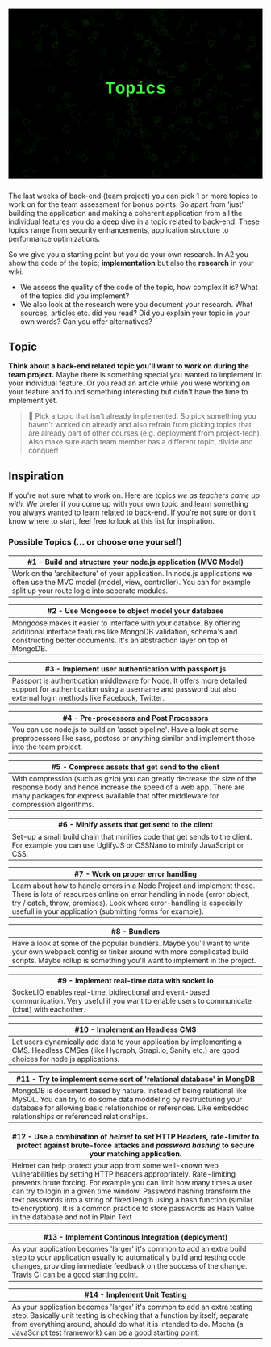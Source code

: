 # ![Backend - Topics][banner-topics]

The last weeks of back-end (team project) you can pick 1 or more topics to work on for the team assessment for bonus points. So apart from 'just' building the application and making a coherent application from all the individual features you do a deep dive in a topic related to back-end. These topics range from security enhancements, application structure to performance optimizations.

So we give you a starting point but you do your own research. In A2 you show the code of the topic; **implementation** but also the **research** in your wiki. 

* We assess the quality of the code of the topic, how complex it is? What of the topics did you implement? 
* We also look at the research were you document your research. What sources, articles etc. did you read? Did you explain your topic in your own words? Can you offer alternatives?

## Topic

**Think about a back-end related topic you'll want to work on during the team project.** Maybe there is something special you wanted to implement in your individual feature. Or you read an article while you were working on your feature and found something interesting but didn't have the time to implement yet.

> 🚨 Pick a topic that isn't already implemented. So pick something you haven't worked on already and also refrain from picking topics that are already part of other courses (e.g. deployment from project-tech). Also make sure each team member has a different topic, divide and conquer!

## Inspiration

If you're not sure what to work on. Here are topics _we as teachers came up with._ We prefer if you come up with your own topic and learn something you always wanted to learn related to back-end. If you're not sure or don't know where to start, feel free to look at this list for inspiration.

### Possible Topics (... or choose one yourself)

| #1 - Build and structure your node.js application (MVC Model) |
|---|
| Work on the 'architecture' of your application. In node.js applications we often use the MVC model (model, view, controller). You can for example split up your route logic into seperate modules. |

| #2 - Use Mongoose to object model your database |
|---|
| Mongoose makes it easier to interface with your databse. By offering additional interface features like MongoDB validation, schema's and constructing better documents. It's an abstraction layer on top of MongoDB.|

| #3 - Implement user authentication with passport.js |
|---|
| Passport is authentication middleware for Node. It offers more detailed support for authentication using a username and password but also external login methods like Facebook, Twitter. |

| #4 - Pre-processors and Post Processors |
|---|
| You can use node.js to build an 'asset pipeline'. Have a look at some preprocessors like sass, postcss or anything similar and implement those into the team project. |

| #5 - Compress assets that get send to the client |
|---|
| With compression (such as gzip) you can greatly decrease the size of the response body and hence increase the speed of a web app. There are many packages for express available that offer middleware for compression algorithms. |

| #6 - Minify assets that get send to the client |
|---|
| Set-up a small build chain that minifies code that get sends to the client. For example you can use UglifyJS or CSSNano to minify JavaScript or CSS. |

| #7 - Work on proper error handling |
|---|
| Learn about how to handle errors in a Node Project and implement those. There is lots of resources online on error handling in node (error object, try / catch, throw, promises). Look where error-handling is especially usefull in your application (submitting forms for example).  |

| #8 - Bundlers |
|---|
| Have a look at some of the popular bundlers. Maybe you'll want to write your own webpack config or tinker around with more complicated build scripts. Maybe rollup is something you'll want to implement in the project. |

| #9 - Implement real-time data with socket.io |
|---|
| Socket.IO enables real-time, bidirectional and event-based communication. Very useful if you want to enable users to communicate (chat) with eachother. |

| #10 - Implement an Headless CMS |
|---|
| Let users dynamically add data to your application by implementing a CMS. Headless CMSes (like Hygraph, Strapi.io, Sanity etc.) are good choices for node.js applications. |

| #11 -  Try to implement some sort of 'relational database' in MongDB |
|---|
| MongoDB is document based by nature. Instead of being relational like MySQL. You can try to do some data moddeling by restructuring your database for allowing basic relationships or references. Like embedded relationships or referenced relationships. |

| #12 - Use a combination of _helmet_ to set HTTP Headers, rate-limiter to protect against brute-force attacks and _password hashing_ to secure your matching application.  |
|---|
| Helmet can help protect your app from some well-known web vulnerabilities by setting HTTP headers appropriately. Rate-limiting prevents brute forcing. For example you can limit how many times a user can try to login in a given time window. Password hashing transform the text passwords into a string of fixed length using a hash function (similar to encryption). It is a common practice to store passwords as Hash Value in the database and not in Plain Text|


| #13 - Implement Continous Integration (deployment) |
|---|
| As your application becomes 'larger' it's common to add an extra build step to your application usually to automatically build and testing code changes, providing immediate feedback on the success of the change. Travis CI can be a good starting point.  |

| #14 - Implement Unit Testing |
|---|
| As your application becomes 'larger' it's common to add an extra testing step. Basically unit testing is checking that a function by itself, separate from everything around, should do what it is intended to do. Mocha (a JavaScript test framework) can be a good starting point. |


[banner-topics]: /assets/banner-topics.svg
